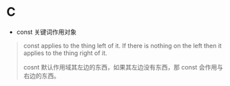 # C
- const 关键词作用对象
>const applies to the thing left of it. If there is nothing on the left then it applies to the thing right of it.
>
>cosnt 默认作用域其左边的东西，如果其左边没有东西，那 const 会作用与右边的东西。
